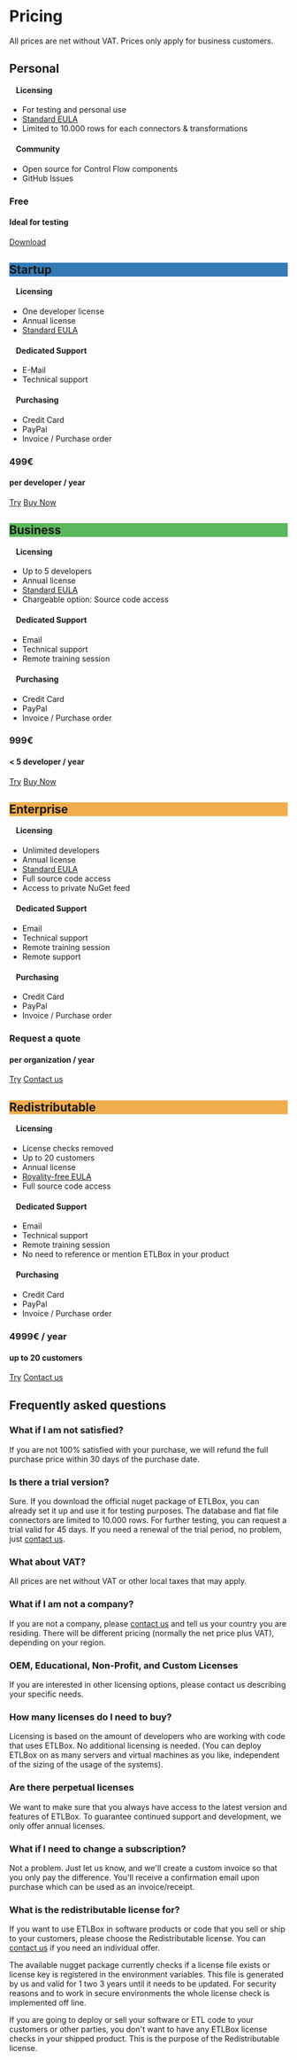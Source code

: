 ﻿# Pricing

<div>
<p>
All prices are net without VAT. Prices only apply for business customers.  
</p>
</div>

<div class="row">
 <link rel="stylesheet" href="../../styles/bootstrap.extract.css">
    <div class="col-lg-3 col-md-3 col-sm-6">
        <div class="plan">
            <div class="plan-title">
                <h2>Personal</h2>
            </div>
            <div class="plan-body">
                <div class="plan-features">
                    <h4 style="padding-left:12px;margin-top:0;text-align:left;">Licensing</h4>
                    <ul class="plan-items">                        
                        <li>For testing and personal use</li>                        
                        <li><a href="eula.md">Standard EULA</a></li>
                        <li>Limited to 10.000 rows for each connectors & transformations</li>                        
                    </ul>
                    <h4 style="padding-left:12px;margin-top:20px;text-align:left;">Community</h4>
                    <ul class="plan-items">
                        <li>Open source for Control Flow components</li>
                        <li>GitHub Issues</li>
                    </ul>
                </div>
                <div class="plan-price">
                    <h3>Free</h3>
                    <h4>Ideal for testing</h4>
                </div>
                    <a class="btn btn-default" href="https://www.nuget.org/packages/ETLBox/">Download</a>
            </div>
        </div>
    </div>
    <div class="col-lg-3 col-md-3 col-sm-6">
        <div class="plan">
            <div class="plan-title" style="background-color: #337ab7;">
                <h2>Startup</h2>
            </div>
            <div class="plan-body">
                <div class="plan-features">
                    <h4 style="padding-left:12px;margin-top:0;text-align:left;">Licensing</h4>
                    <ul class="plan-items">
                        <li>One developer license</li>
                        <li>Annual license</li>
                        <li><a href="eula.md">Standard EULA</a></li>
                    </ul>
                    <h4 style="padding-left:12px;margin-top:20px;text-align:left;">Dedicated Support</h4>
                    <ul class="plan-items">
                        <li>E-Mail</li>
                        <li>Technical support</li>
                    </ul>
                    <h4 style="padding-left:12px;margin-top:20px;text-align:left;">Purchasing</h4>
                    <ul class="plan-items">
                        <li>Credit Card</li>
                        <li>PayPal</li>
                        <li>Invoice / Purchase order</li>                        
                    </ul>
                </div>
                <div class="plan-price">
                    <h3>499<span class="symbol">€</span></h3>
                    <h4>per <strong>developer</strong> / year</h4>
                </div>
                <a class="btn btn-default" href="contact.md" target="_top">Try</a>
                <a class="btn btn-primary" href="contact.md" target="_top">Buy Now</a>
            </div>
        </div>
    </div>
    <div class="col-lg-3 col-md-3 col-sm-6">
        <div class="plan">
            <div class="plan-title" style="background-color: #5cb85c;">
                <h2>Business</h2>
            </div>
            <div class="plan-body">
                <div class="plan-features">
                    <h4 style="padding-left:12px;margin-top:0;text-align:left;">Licensing</h4>
                    <ul class="plan-items">                        
                        <li>Up to 5 developers</li>
                        <li>Annual license</li>
                        <li><a href="eula.md">Standard EULA</a></li>
                        <li>Chargeable option: Source code access</li>
                    </ul>
                    <h4 style="padding-left:12px;margin-top:20px;text-align:left;">Dedicated Support</h4>
                    <ul class="plan-items">
                        <li>Email</li>
                        <li>Technical support</li>
                        <li>Remote training session</li>
                    </ul>
                    <h4 style="padding-left:12px;margin-top:20px;text-align:left;">Purchasing</h4>
                    <ul class="plan-items">
                        <li>Credit Card</li>
                        <li>PayPal</li>
                        <li>Invoice / Purchase order</li>
                    </ul>
                </div>
                <div class="plan-price">
                    <h3>999<span class="symbol">€</span></h3>
                    <h4>&lt; 5 developer / year</h4>
                </div>
                <a class="btn btn-default" href="contact.md" target="_top">Try</a>
                <a class="btn btn-primary" href="contact.md" target="_top">Buy Now</a>
            </div>
        </div>
    </div>   
    <div class="col-lg-3 col-md-3 col-sm-6">
        <div class="plan">
            <div class="plan-title" style="background-color: #f0ad4e">
                <h2>Enterprise</h2>
            </div>
            <div class="plan-body">
                <div class="plan-features">
                    <h4 style="padding-left:12px;margin-top:0;text-align:left;">Licensing</h4>
                    <ul class="plan-items">
                        <li>Unlimited developers</li>
                        <li>Annual license</li>
                        <li><a href="eula.md">Standard EULA</a></li>                        
                        <li>Full source code access</li>
                        <li>Access to private NuGet feed</li>
                    </ul>
                    <h4 style="padding-left:12px;margin-top:20px;text-align:left;">Dedicated Support</h4>
                    <ul class="plan-items">
                        <li>Email</li>
                        <li>Technical support</li>
                        <li>Remote training session</li>
                        <li>Remote support</li>    
                    </ul>
                    <h4 style="padding-left:12px;margin-top:20px;text-align:left;">Purchasing</h4>
                    <ul class="plan-items">
                        <li>Credit Card</li>
                        <li>PayPal</li>
                        <li>Invoice / Purchase order</li>
                    </ul>
                </div>
                <div class="plan-price">
                    <h3>Request a quote</h3>
                    <h4>per <strong>organization</strong> / year</h4>
                </div>
                <a class="btn btn-default" href="contact.md" target="_top">Try</a>
                <a class="btn btn-primary" href="contact.md" target="_top">Contact us</a>
            </div>
        </div>
    </div>     
    <div class="col-lg-3 col-md-3 col-sm-6">
        <div class="plan">
            <div class="plan-title" style="background-color: #f0ad4e">
                <h2>Redistributable</h2>
            </div>
            <div class="plan-body">
                <div class="plan-features">
                    <h4 style="padding-left:12px;margin-top:0;text-align:left;">Licensing</h4>
                    <ul class="plan-items">
                        <li>License checks removed</li>
                        <li>Up to 20 customers</li>
                        <li>Annual license</li>
                        <li><a href="royalty_free_eula.md">Royality-free EULA</a></li>        
                        <li>Full source code access</li>                        
                    </ul>
                    <h4 style="padding-left:12px;margin-top:20px;text-align:left;">Dedicated Support</h4>
                    <ul class="plan-items">
                        <li>Email</li>
                        <li>Technical support</li>
                        <li>Remote training session</li>
                        <li>No need to reference or mention ETLBox in your product</li>
                    </ul>
                    <h4 style="padding-left:12px;margin-top:20px;text-align:left;">Purchasing</h4>
                    <ul class="plan-items">
                        <li>Credit Card</li>
                        <li>PayPal</li>
                        <li>Invoice / Purchase order</li>
                    </ul>
                </div>
                <div class="plan-price">
                    <h3>4999<span class="symbol">€</span> / year</h3>
                    <h4>up to 20 customers</h4>
                </div>
                <a class="btn btn-default" href="contact.md" target="_top">Try</a>
                <a class="btn btn-primary" href="contact.md" target="_top">Contact us</a>
            </div>
        </div>
    </div>      
</div>


<div>
<h2>Frequently asked questions</h2>

<h3>What if I am not satisfied?</h3>

If you are not 100% satisfied with your purchase, we will refund the full purchase price within 30 days of the
purchase date.
   
<h3>Is there a trial version?</h3>

Sure. If you download the official nuget package of ETLBox, you can already set it up and use it for testing purposes. The database and flat file connectors are limited to 10.000 rows. For further testing, you can request a trial valid for 45 days. If you need a renewal of the trial period, no problem, just  <a href="contact.md">contact us</a>. 

<h3>What about VAT?</h3>

All prices are net without VAT or other local taxes that may apply. 

<h3>What if I am not a company?</h3>

If you are not a company, please <a href="contact.md">contact us</a> and tell us your country you are residing. There will be different pricing (normally the net price plus VAT), depending on your region. 

<h3>OEM, Educational, Non-Profit, and Custom Licenses</h3>

If you are interested in other licensing options, please contact us describing your specific needs.
    
<h3>How many licenses do I need to buy?</h3>

Licensing is based on the amount of developers who are working with code that uses ETLBox. No additional licensing is needed. (You can deploy ETLBox on as many servers and virtual machines as you like, independent of the sizing of the usage of the systems).

<h3>Are there perpetual licenses</h3>

We want to make sure that you always have access to the latest version and features of ETLBox. To guarantee continued support and development, we only offer annual licenses. 

<h3>What if I need to change a subscription?</h3>

Not a problem. Just let us know, and we'll create a custom invoice so that you only pay the difference.
You'll receive a confirmation email upon purchase which can be used as an invoice/receipt.

<h3>What is the redistributable license for?</h3>

If you want to use ETLBox in software products or code that you sell or ship to your customers, please choose the Redistributable license. You can <a href="contact.md">contact us</a> if you need an individual offer. 

The available nugget package currently checks if a license file exists or license key is registered in the environment variables. This file is generated by us and valid for 1 two 3 years until it needs to be updated. For security reasons and to work in secure environments the whole license check is implemented off line. 

If you are going to deploy or sell your software or ETL code to your customers or other parties, you don't want to have any ETLBox license checks in your shipped product. This is the purpose of the Redistributable license. 

</div>